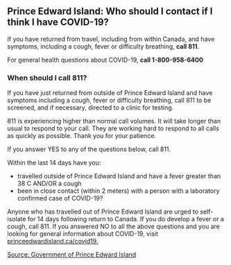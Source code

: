 ## Prince Edward Island: Who should I contact if I think I have COVID-19?

If you have returned from travel, including from within Canada, and have symptoms, including a cough, fever or difficulty breathing, **call 811**.

For general health questions about COVID-19, **call 1-800-958-6400**

### When should I call 811?

If you have just returned from outside of Prince Edward Island and have symptoms including a cough, fever or difficulty breathing, call 811 to be screened, and if necessary, directed to a clinic for testing.

811 is experiencing higher than normal call volumes. It will take longer than usual to respond to your call. They are working hard to respond to all calls as quickly as possible. Thank you for your patience.

If you answer YES to any of the questions below, call 811.

Within the last 14 days have you:

- travelled outside of Prince Edward Island and have a fever greater than 38 C AND/OR a cough
- been in close contact (within 2 meters) with a person with a laboratory confirmed case of COVID-19?

Anyone who has travelled out of Prince Edward Island are urged to self-isolate for 14 days following return to Canada. If you do develop a fever or a cough, call 811. If you answered NO to all the above questions and you are looking for general information about COVID-19, visit [princeedwardisland.ca/covid19.](princeedwardisland.ca/covid19)

[Source: Government of Prince Edward Island](https://www.princeedwardisland.ca/en/information/health-and-wellness/coronavirus-covid-19-infection-frequently-asked-questions)
